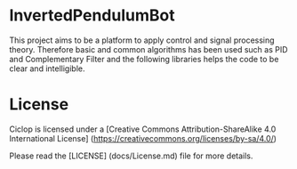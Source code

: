 # InvertedPendulumBot

This project aims to be a platform to apply control and signal processing theory. Therefore basic and common algorithms has been used  such as PID and Complementary Filter and the following libraries helps the code to be clear and intelligible. 

# License

Ciclop is licensed under a [Creative Commons Attribution-ShareAlike 4.0 International License] (https://creativecommons.org/licenses/by-sa/4.0/)

Please read the [LICENSE] (docs/License.md) file for more details.
